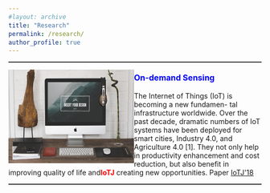 ```yaml
---
#layout: archive
title: "Research"
permalink: /research/
author_profile: true
---
```


<hr style="height:1px;border:none;border-top:1px solid #555555;" /> 
<p>
  <img src="/images/foo-bar-identity.jpg" alt=""
  style="float:left" width="250" height="187">
<figcaption> 
<h4><font  color=blue size=3><b>On-demand Sensing</b></font></h4>
The Internet of Things (IoT) is becoming a new fundamen- tal infrastructure worldwide. Over the past decade, dramatic numbers of IoT systems have been deployed for smart cities, Industry 4.0, and Agriculture 4.0 [1]. They not only help in productivity enhancement and cost reduction, but also benefit in improving quality of life and<font  color=red ><b>IoTJ</b></font> creating new opportunities. Paper <a href="https://www.runoob.com/" target="_blank">IoTJ'18</a></figcaption>
<p>
<hr style="height:1px;border:none;border-top:1px solid #555555;" /> 



